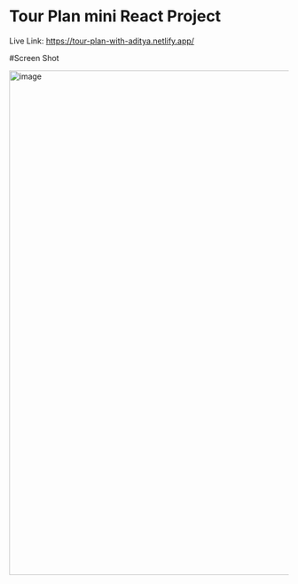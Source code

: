 # Tour Plan mini React Project

Live Link: https://tour-plan-with-aditya.netlify.app/

#Screen Shot

<img width="1895" height="911" alt="image" src="https://github.com/user-attachments/assets/9e281222-9b60-4424-a951-aa2771e03ce7" />


